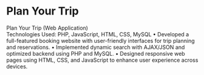 <h1>Plan Your Trip</h1>

Plan Your Trip (Web Application)	
  Technologies Used: PHP, JavaScript, HTML, CSS, MySQL
•	Developed a full-featured booking website with user-friendly interfaces for trip planning and reservations.
•	Implemented dynamic search with AJAX/JSON and optimized backend using PHP and MySQL.
•	Designed responsive web pages using HTML, CSS, and JavaScript to enhance user experience across devices.

